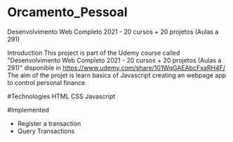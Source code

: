 # Orcamento_Pessoal
Desenvolvimento Web Completo 2021 - 20 cursos + 20 projetos (Aulas a 291)

Introduction
  This project is part of the Udemy course called "Desenvolvimento Web Completo 2021 - 20 cursos + 20 projetos (Aulas a 291)" disponible  in https://www.udemy.com/share/101WqGAEAbcFxaRH4F/ 
  The aim of the projet is learn basics of Javascript creating an webpage app to control personal finance.

#Technologies
  HTML
  CSS
  Javascript
  
#Implemented
 - Register a transaction
 - Query Transactions
